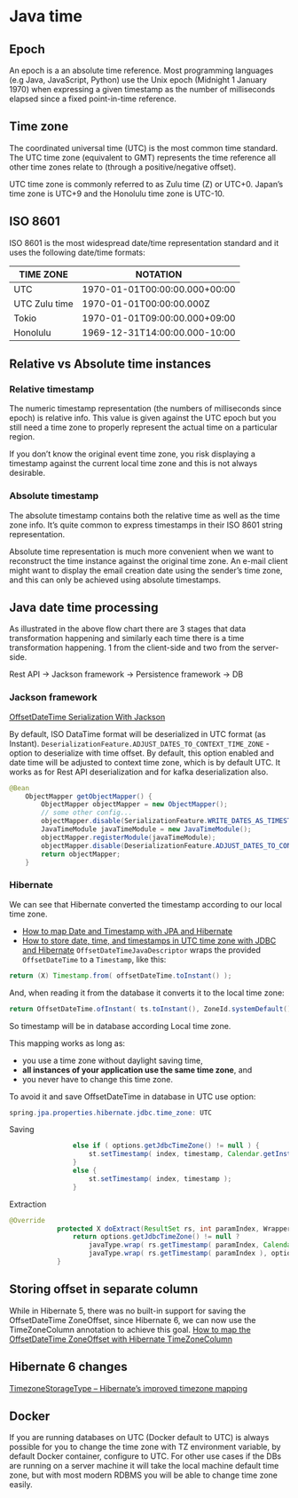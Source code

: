 # Java time

## Epoch

An epoch is a an absolute time reference. Most programming languages (e.g Java, JavaScript, Python)
use the Unix epoch (Midnight 1 January 1970) when expressing a given timestamp as the number of milliseconds
elapsed since a fixed point-in-time reference.

## Time zone

The coordinated universal time (UTC) is the most common time standard.
The UTC time zone (equivalent to GMT) represents the time reference all other time zones relate to (through a
positive/negative offset).

UTC time zone is commonly referred to as Zulu time (Z) or UTC+0. Japan’s time zone is UTC+9 and the Honolulu time zone
is UTC-10.

## ISO 8601

ISO 8601 is the most widespread date/time representation standard and it uses the following date/time formats:

| TIME ZONE     | NOTATION                      | 
|---------------|-------------------------------|
| UTC           | 1970-01-01T00:00:00.000+00:00 |
| UTC Zulu time | 1970-01-01T00:00:00.000Z      |
| Tokio         | 1970-01-01T09:00:00.000+09:00 |
| Honolulu      | 1969-12-31T14:00:00.000-10:00 |

## Relative vs Absolute time instances

### Relative timestamp
The numeric timestamp representation (the numbers of milliseconds since epoch) is relative info. 
This value is given against the UTC epoch but you still need a time zone to properly represent the actual time on a particular region.

If you don’t know the original event time zone, you risk displaying a timestamp against the current local time zone and this is not always desirable.

### Absolute timestamp
The absolute timestamp contains both the relative time as well as the time zone info. 
It’s quite common to express timestamps in their ISO 8601 string representation.

Absolute time representation is much more convenient when we want to reconstruct the time instance against the original time zone. 
An e-mail client might want to display the email creation date using the sender’s time zone, and this can only be achieved using absolute timestamps.

## Java date time processing
As illustrated in the above flow chart there are 3 stages that data transformation happening and similarly each time there is a time transformation happening. 
1 from the client-side and two from the server-side.

Rest API -> Jackson framework -> Persistence framework -> DB

### Jackson framework
[OffsetDateTime Serialization With Jackson](https://www.baeldung.com/java-jackson-offsetdatetime)

By default, ISO DataTime format will be deserialized in UTC format (as Instant).
`DeserializationFeature.ADJUST_DATES_TO_CONTEXT_TIME_ZONE` - option to deserialize with time offset. 
By default, this option enabled and date time will be adjusted to context time zone, which is by default UTC. 
It works as for Rest API deserialization and for kafka deserialization also.

```java
@Bean
    ObjectMapper getObjectMapper() {
        ObjectMapper objectMapper = new ObjectMapper();
        // some other config...
        objectMapper.disable(SerializationFeature.WRITE_DATES_AS_TIMESTAMPS);
        JavaTimeModule javaTimeModule = new JavaTimeModule();
        objectMapper.registerModule(javaTimeModule);
        objectMapper.disable(DeserializationFeature.ADJUST_DATES_TO_CONTEXT_TIME_ZONE);
        return objectMapper;
    }
```

### Hibernate
We can see that Hibernate converted the timestamp according to our local time zone.
* [How to map Date and Timestamp with JPA and Hibernate](https://vladmihalcea.com/date-timestamp-jpa-hibernate/)
* [How to store date, time, and timestamps in UTC time zone with JDBC and Hibernate](https://vladmihalcea.com/how-to-store-date-time-and-timestamps-in-utc-time-zone-with-jdbc-and-hibernate/)
`OffsetDateTimeJavaDescriptor` wraps the provided `OffsetDateTime` to a `Timestamp`, like this:

```java
return (X) Timestamp.from( offsetDateTime.toInstant() );
```
And, when reading it from the database it converts it to the local time zone:
```java
return OffsetDateTime.ofInstant( ts.toInstant(), ZoneId.systemDefault() );
```

So timestamp will be in database according Local time zone.

This mapping works as long as:

* you use a time zone without daylight saving time,
* **all instances of your application use the same time zone**, and
* you never have to change this time zone.

To avoid it and save OffsetDateTime in database in UTC use option:
```java
spring.jpa.properties.hibernate.jdbc.time_zone: UTC
```

Saving
```java
                else if ( options.getJdbcTimeZone() != null ) {
					st.setTimestamp( index, timestamp, Calendar.getInstance( options.getJdbcTimeZone() ) );
				}
				else {
					st.setTimestamp( index, timestamp );
				}
```

Extraction
```java
@Override
			protected X doExtract(ResultSet rs, int paramIndex, WrapperOptions options) throws SQLException {
				return options.getJdbcTimeZone() != null ?
					javaType.wrap( rs.getTimestamp( paramIndex, Calendar.getInstance( options.getJdbcTimeZone() ) ), options ) :
					javaType.wrap( rs.getTimestamp( paramIndex ), options );
			}
```

## Storing offset in separate column
While in Hibernate 5, there was no built-in support for saving the OffsetDateTime ZoneOffset, 
since Hibernate 6, we can now use the TimeZoneColumn annotation to achieve this goal.
[How to map the OffsetDateTime ZoneOffset with Hibernate TimeZoneColumn](https://vladmihalcea.com/offsetdatetime-zoneoffset-hibernate-timezonecolumn/)

## Hibernate 6 changes
[TimezoneStorageType – Hibernate’s improved timezone mapping](https://thorben-janssen.com/hibernate-6-offsetdatetime-and-zoneddatetime/)

## Docker
If you are running databases on UTC (Docker default to UTC) is always possible for you to change the time zone with TZ environment variable, 
by default Docker container, configure to UTC. For other use cases if the DBs are running on a server machine it will take the local machine default time zone, 
but with most modern RDBMS you will be able to change time zone easily.
